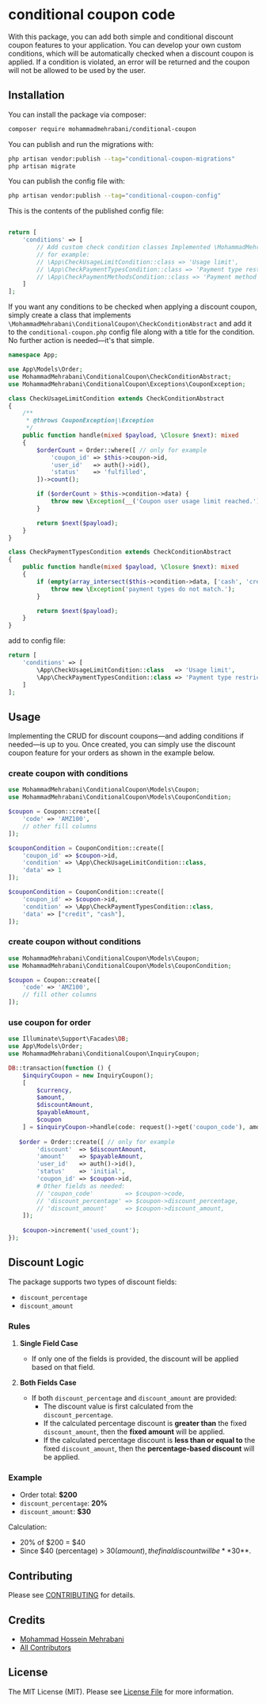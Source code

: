 # conditional coupon code

With this package, you can add both simple and conditional discount coupon features to your application. You can develop your own custom conditions, which will be automatically checked when a discount coupon is applied. If a condition is violated, an error will be returned and the coupon will not be allowed to be used by the user.
## Installation

You can install the package via composer:

```bash
composer require mohammadmehrabani/conditional-coupon
```

You can publish and run the migrations with:

```bash
php artisan vendor:publish --tag="conditional-coupon-migrations"
php artisan migrate
```

You can publish the config file with:

```bash
php artisan vendor:publish --tag="conditional-coupon-config"
```

This is the contents of the published config file:

```php

return [
    'conditions' => [
        // Add custom check condition classes Implemented \MohammadMehrabani\ConditionalCoupon\CheckConditionAbstract 
        // for example:
        // \App\CheckUsageLimitCondition::class => 'Usage limit',
        // \App\CheckPaymentTypesCondition::class => 'Payment type restriction',
        // \App\CheckPaymentMethodsCondition::class => 'Payment method restriction',
    ]
];
```

If you want any conditions to be checked when applying a discount coupon, simply create a class that implements `\MohammadMehrabani\ConditionalCoupon\CheckConditionAbstract` and add it to the `conditional-coupon.php` config file along with a title for the condition. No further action is needed—it's that simple.

```php
namespace App;

use App\Models\Order;
use MohammadMehrabani\ConditionalCoupon\CheckConditionAbstract;
use MohammadMehrabani\ConditionalCoupon\Exceptions\CouponException;

class CheckUsageLimitCondition extends CheckConditionAbstract
{
    /**
     * @throws CouponException|\Exception
     */
    public function handle(mixed $payload, \Closure $next): mixed
    {
        $orderCount = Order::where([ // only for example
            'coupon_id' => $this->coupon->id,
            'user_id'   => auth()->id(),
            'status'    => 'fulfilled',
        ])->count();

        if ($orderCount > $this->condition->data) {
            throw new \Exception(__('Coupon user usage limit reached.'), 400);
        }

        return $next($payload);
    }
}

class CheckPaymentTypesCondition extends CheckConditionAbstract
{
    public function handle(mixed $payload, \Closure $next): mixed
    {
        if (empty(array_intersect($this->condition->data, ['cash', 'credit']))) {
            throw new \Exception('payment types do not match.');
        }

        return $next($payload);
    }
}

```

add to config file:

```php
return [
    'conditions' => [
        \App\CheckUsageLimitCondition::class   => 'Usage limit',
        \App\CheckPaymentTypesCondition::class => 'Payment type restriction',
    ]
];
```

## Usage

Implementing the CRUD for discount coupons—and adding conditions if needed—is up to you. Once created, you can simply use the discount coupon feature for your orders as shown in the example below.

### create coupon with conditions

```php
use MohammadMehrabani\ConditionalCoupon\Models\Coupon;
use MohammadMehrabani\ConditionalCoupon\Models\CouponCondition;

$coupon = Coupon::create([
    'code' => 'AMZ100',
    // other fill columns
]);

$couponCondition = CouponCondition::create([
    'coupon_id' => $coupon->id,
    'condition' => \App\CheckUsageLimitCondition::class,
    'data' => 1
]);

$couponCondition = CouponCondition::create([
    'coupon_id' => $coupon->id,
    'condition' => \App\CheckPaymentTypesCondition::class,
    'data' => ["credit", "cash"],
]);
```

### create coupon without conditions

```php
use MohammadMehrabani\ConditionalCoupon\Models\Coupon;
use MohammadMehrabani\ConditionalCoupon\Models\CouponCondition;

$coupon = Coupon::create([
    'code' => 'AMZ100',
    // fill other columns
]);
```

### use coupon for order

```php
use Illuminate\Support\Facades\DB;
use App\Models\Order;
use MohammadMehrabani\ConditionalCoupon\InquiryCoupon;

DB::transaction(function () {
    $inquiryCoupon = new InquiryCoupon();
    [
        $currency,
        $amount,
        $discountAmount,
        $payableAmount,
        $coupon
    ] = $inquiryCoupon->handle(code: request()->get('coupon_code'), amount: 1000000, locked: true);
   
   $order = Order::create([ // only for example
        'discount'  => $discountAmount,
        'amount'    => $payableAmount,
        'user_id'   => auth()->id(),
        'status'    => 'initial',
        'coupon_id' => $coupon->id,
        # Other fields as needed:
        // 'coupon_code'         => $coupon->code,
        // 'discount_percentage' => $coupon->discount_percentage,
        // 'discount_amount'     => $coupon->discount_amount,
    ]);
    
    $coupon->increment('used_count');
});
```

## Discount Logic

The package supports two types of discount fields:

- `discount_percentage`
- `discount_amount`

### Rules

1. **Single Field Case**
    - If only one of the fields is provided, the discount will be applied based on that field.

2. **Both Fields Case**
    - If both `discount_percentage` and `discount_amount` are provided:
        - The discount value is first calculated from the `discount_percentage`.
        - If the calculated percentage discount is **greater than** the fixed `discount_amount`, then the **fixed amount** will be applied.
        - If the calculated percentage discount is **less than or equal to** the fixed `discount_amount`, then the **percentage-based discount** will be applied.

### Example

- Order total: **$200**
- `discount_percentage`: **20%**
- `discount_amount`: **$30**

Calculation:
- 20% of $200 = $40
- Since $40 (percentage) > $30 (amount), the final discount will be **$30**.

## Contributing

Please see [CONTRIBUTING](CONTRIBUTING.md) for details.

## Credits

- [Mohammad Hossein Mehrabani](https://github.com/mohammadmehrabani)
- [All Contributors](../../contributors)

## License

The MIT License (MIT). Please see [License File](LICENSE.md) for more information.
